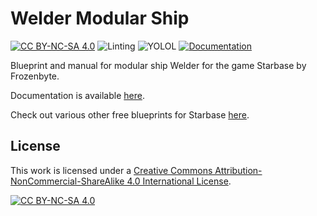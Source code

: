 # Welder Modular Ship

[![CC BY-NC-SA 4.0][cc-by-nc-sa-shield]][cc-by-nc-sa]
![Linting](https://github.com/vinteo/starbase-ship-welder/workflows/Linting/badge.svg)
![YOLOL](https://github.com/vinteo/starbase-ship-welder/workflows/YOLOL/badge.svg)
[![Documentation](https://github.com/vinteo/starbase-ship-welder/actions/workflows/deploy.yml/badge.svg)](https://github.com/vinteo/starbase-ship-welder/actions/workflows/deploy.yml)

Blueprint and manual for modular ship Welder for the game Starbase by Frozenbyte.

Documentation is available [here](https://vinteo.github.io/starbase-ship-welder/).

Check out various other free blueprints for Starbase [here](https://github.com/vinteo/starbase-ships).

## License

This work is licensed under a
[Creative Commons Attribution-NonCommercial-ShareAlike 4.0 International License][cc-by-nc-sa].

[![CC BY-NC-SA 4.0][cc-by-nc-sa-image]][cc-by-nc-sa]

[cc-by-nc-sa]: http://creativecommons.org/licenses/by-nc-sa/4.0/
[cc-by-nc-sa-image]: https://licensebuttons.net/l/by-nc-sa/4.0/88x31.png
[cc-by-nc-sa-shield]: https://img.shields.io/badge/License-CC%20BY--NC--SA%204.0-lightgrey.svg
